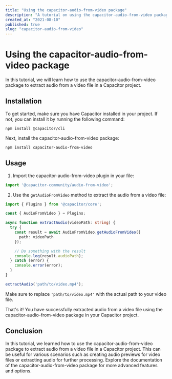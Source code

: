 ```yaml
---
title: "Using the capacitor-audio-from-video package"
description: "A tutorial on using the capacitor-audio-from-video package"
created_at: "2021-08-10"
published: true
slug: "capacitor-audio-from-video"
---
```


# Using the capacitor-audio-from-video package

In this tutorial, we will learn how to use the capacitor-audio-from-video package to extract audio from a video file in a Capacitor project.

## Installation

To get started, make sure you have Capacitor installed in your project. If not, you can install it by running the following command:

```
npm install @capacitor/cli
```

Next, install the capacitor-audio-from-video package:

```
npm install capacitor-audio-from-video
```

## Usage

1. Import the capacitor-audio-from-video plugin in your file:

```typescript
import '@capacitor-community/audio-from-video';
```

2. Use the `getAudioFromVideo` method to extract the audio from a video file:

```typescript
import { Plugins } from '@capacitor/core';

const { AudioFromVideo } = Plugins;

async function extractAudio(videoPath: string) {
  try {
    const result = await AudioFromVideo.getAudioFromVideo({
      path: videoPath
    });

    // Do something with the result
    console.log(result.audioPath);
  } catch (error) {
    console.error(error);
  }
}

extractAudio('path/to/video.mp4');
```

Make sure to replace `'path/to/video.mp4'` with the actual path to your video file.

That's it! You have successfully extracted audio from a video file using the capacitor-audio-from-video package in your Capacitor project.

## Conclusion

In this tutorial, we learned how to use the capacitor-audio-from-video package to extract audio from a video file in a Capacitor project. This can be useful for various scenarios such as creating audio previews for video files or extracting audio for further processing. Explore the documentation of the capacitor-audio-from-video package for more advanced features and options.